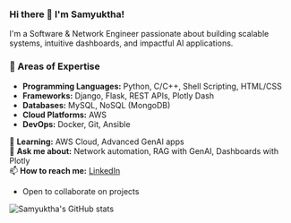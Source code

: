 
<!--
**samyuktha-saravanan/samyuktha-saravanan** is a ✨ _special_ ✨ repository because its `README.md` (this file) appears on your GitHub profile.

Here are some ideas to get you started:

- 🔭 I’m currently working on ...
- 🌱 I’m currently learning ...
- 👯 I’m looking to collaborate on ...
- 🤔 I’m looking for help with ...
- 💬 Ask me about ...
- 📫 How to reach me: ...
- 😄 Pronouns: ...
- ⚡ Fun fact: ...
-->

### Hi there 👋 I'm Samyuktha!

I'm a Software & Network Engineer passionate about building scalable systems, intuitive dashboards, and impactful AI applications.  

### 🎯 Areas of Expertise

- **Programming Languages:** Python, C/C++, Shell Scripting, HTML/CSS
- **Frameworks:** Django, Flask, REST APIs, Plotly Dash
- **Databases:** MySQL, NoSQL (MongoDB)
- **Cloud Platforms:** AWS
- **DevOps:** Docker, Git, Ansible



🌱 **Learning:** AWS Cloud, Advanced GenAI apps  
💬 **Ask me about:** Network automation, RAG with GenAI, Dashboards with Plotly  
📫 **How to reach me:** [LinkedIn](https://www.linkedin.com/in/samyuktha-saravanan)  
  - Open to collaborate on projects


<!-- Stats -->
![Samyuktha's GitHub stats](https://github-readme-stats.vercel.app/api?username=samyuktha-saravanan&show_icons=true&theme=radical)

